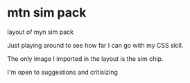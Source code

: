 # mtn sim pack
 layout of myn sim pack
 
 Just playing around to see how far I can go with my CSS skill.
 
 The only image I imported in the layout is the sim chip.
 
 I'm open to suggestions and critisizing
